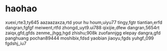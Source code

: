 # haohao
xuexi,rte3,ty645
aazaazaxza,rtd
your hu houm,uiyu77
tingy,fgtr
tiantian,erfd
dangran,fgfgf
meiwent,rtfd
zhongd_uyt9.ui788
qixijie,dfew
dangran,5654rt
zaiqx,gfd,gfds
zenme_jhgg,hgd
zhishu;908k
zuofannjgg
elepay
dangra,gfd
panghuang
pochan89444
moshibix,fdsd
yaobian
jiaoyu,fgds
yuhgf_099
fgdshj_iu7
